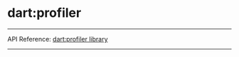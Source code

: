 # dart:profiler

---

API Reference: [dart:profiler library](https://api.dartlang.org/apidocs/channels/stable/dartdoc-viewer/dart-profiler) 

---

